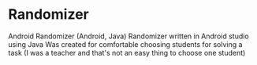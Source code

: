 # Randomizer
Android Randomizer (Android, Java)
Randomizer written in Android studio using Java
Was created for comfortable choosing students for solving a task
(I was a teacher and that's not an easy thing to choose one student)